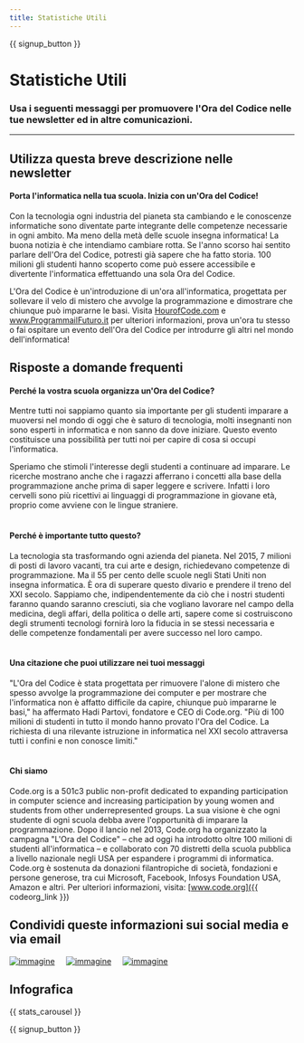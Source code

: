 ```yaml
---
title: Statistiche Utili
---
```


<a id="blurb"></a>

{{ signup_button }}

# Statistiche Utili

### Usa i seguenti messaggi per promuovere l'Ora del Codice nelle tue newsletter ed in altre comunicazioni.

* * *

## Utilizza questa breve descrizione nelle newsletter

#### Porta l'informatica nella tua scuola. Inizia con un'Ora del Codice!

Con la tecnologia ogni industria del pianeta sta cambiando e le conoscenze informatiche sono diventate parte integrante delle competenze necessarie in ogni ambito. Ma meno della metà delle scuole insegna informatica! La buona notizia è che intendiamo cambiare rotta. Se l'anno scorso hai sentito parlare dell'Ora del Codice, potresti già sapere che ha fatto storia. 100 milioni gli studenti hanno scoperto come può essere accessibile e divertente l'informatica effettuando una sola Ora del Codice.

L'Ora del Codice è un'introduzione di un'ora all'informatica, progettata per sollevare il velo di mistero che avvolge la programmazione e dimostrare che chiunque può impararne le basi. Visita [HourofCode.com](https://hourofcode.com/it) e <a href="https://www.programmailfuturo.it/come/ora-del-codice/introduzione" target="_blank">www.ProgrammailFuturo.it</a> per ulteriori informazioni, prova un'ora tu stesso o fai ospitare un evento dell'Ora del Codice per introdurre gli altri nel mondo dell'informatica!

## Risposte a domande frequenti

#### Perché la vostra scuola organizza un'Ora del Codice?

Mentre tutti noi sappiamo quanto sia importante per gli studenti imparare a muoversi nel mondo di oggi che è saturo di tecnologia, molti insegnanti non sono esperti in informatica e non sanno da dove iniziare. Questo evento costituisce una possibilità per tutti noi per capire di cosa si occupi l'informatica.

Speriamo che stimoli l'interesse degli studenti a continuare ad imparare. Le ricerche mostrano anche che i ragazzi afferrano i concetti alla base della programmazione anche prima di saper leggere e scrivere. Infatti i loro cervelli sono più ricettivi ai linguaggi di programmazione in giovane età, proprio come avviene con le lingue straniere. <br /> <br />

#### Perché è importante tutto questo?

La tecnologia sta trasformando ogni azienda del pianeta. Nel 2015, 7 milioni di posti di lavoro vacanti, tra cui arte e design, richiedevano competenze di programmazione. Ma il 55 per cento delle scuole negli Stati Uniti non insegna informatica. È ora di superare questo divario e prendere il treno del XXI secolo. Sappiamo che, indipendentemente da ciò che i nostri studenti faranno quando saranno cresciuti, sia che vogliano lavorare nel campo della medicina, degli affari, della politica o delle arti, sapere come si costruiscono degli strumenti tecnologi fornirà loro la fiducia in se stessi necessaria e delle competenze fondamentali per avere successo nel loro campo. <br /> <br />

#### Una citazione che puoi utilizzare nei tuoi messaggi

"L'Ora del Codice è stata progettata per rimuovere l'alone di mistero che spesso avvolge la programmazione dei computer e per mostrare che l'informatica non è affatto difficile da capire, chiunque può impararne le basi," ha affermato Hadi Partovi, fondatore e CEO di Code.org. "Più di 100 milioni di studenti in tutto il mondo hanno provato l'Ora del Codice. La richiesta di una rilevante istruzione in informatica nel XXI secolo attraversa tutti i confini e non conosce limiti." <br /> <br />

#### Chi siamo

Code.org is a 501c3 public non-profit dedicated to expanding participation in computer science and increasing participation by young women and students from other underrepresented groups. La sua visione è che ogni studente di ogni scuola debba avere l'opportunità di imparare la programmazione. Dopo il lancio nel 2013, Code.org ha organizzato la campagna "L'Ora del Codice" – che ad oggi ha introdotto oltre 100 milioni di studenti all'informatica – e collaborato con 70 distretti della scuola pubblica a livello nazionale negli USA per espandere i programmi di informatica. Code.org è sostenuta da donazioni filantropiche di società, fondazioni e persone generose, tra cui Microsoft, Facebook, Infosys Foundation USA, Amazon e altri. Per ulteriori informazioni, visita: [www.code.org]({{ codeorg_link }})

## Condividi queste informazioni sui social media e via email

[![immagine](/images/social-media/fit-250/social-1.png)](/images/social-media/social-1.png)&nbsp;&nbsp;&nbsp;&nbsp; [![immagine](/images/social-media/fit-250/social-2.png)](/images/social-media/social-2.png)&nbsp;&nbsp;&nbsp;&nbsp; [![immagine](/images/social-media/fit-250/social-3.png)](/images/social-media/social-3.png)&nbsp;&nbsp;&nbsp;&nbsp;

<a id="infographics"></a>

## Infografica

{{ stats_carousel }}

{{ signup_button }}